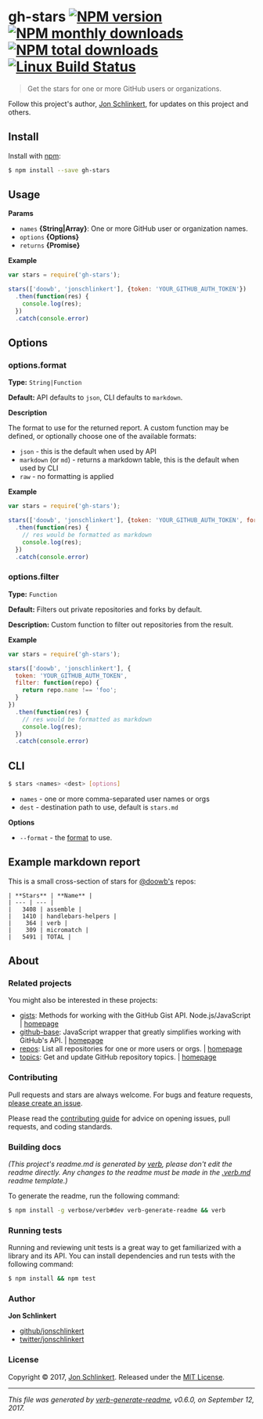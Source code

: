 # gh-stars [![NPM version](https://img.shields.io/npm/v/gh-stars.svg?style=flat)](https://www.npmjs.com/package/gh-stars) [![NPM monthly downloads](https://img.shields.io/npm/dm/gh-stars.svg?style=flat)](https://npmjs.org/package/gh-stars) [![NPM total downloads](https://img.shields.io/npm/dt/gh-stars.svg?style=flat)](https://npmjs.org/package/gh-stars) [![Linux Build Status](https://img.shields.io/travis/jonschlinkert/gh-stars.svg?style=flat&label=Travis)](https://travis-ci.org/jonschlinkert/gh-stars)

> Get the stars for one or more GitHub users or organizations.

Follow this project's author, [Jon Schlinkert](https://github.com/jonschlinkert), for updates on this project and others.

## Install

Install with [npm](https://www.npmjs.com/):

```sh
$ npm install --save gh-stars
```

## Usage

**Params**

* `names` **{String|Array}**: One or more GitHub user or organization names.
* `options` **{Options}**
* `returns` **{Promise}**

**Example**

```js
var stars = require('gh-stars');

stars(['doowb', 'jonschlinkert'], {token: 'YOUR_GITHUB_AUTH_TOKEN'})
  .then(function(res) {
    console.log(res);
  })
  .catch(console.error)
```

## Options

### options.format

**Type:** `String|Function`

**Default:** API defaults to `json`, CLI defaults to `markdown`.

**Description**

The format to use for the returned report. A custom function may be defined, or optionally choose one of the available formats:

* `json` - this is the default when used by API
* `markdown` (or `md`) - returns a markdown table, this is the default when used by CLI
* `raw` - no formatting is applied

**Example**

```js
var stars = require('gh-stars');

stars(['doowb', 'jonschlinkert'], {token: 'YOUR_GITHUB_AUTH_TOKEN', format: 'md'})
  .then(function(res) {
    // res would be formatted as markdown
    console.log(res);
  })
  .catch(console.error)
```

### options.filter

**Type:** `Function`

**Default:** Filters out private repositories and forks by default.

**Description:** Custom function to filter out repositories from the result.

**Example**

```js
var stars = require('gh-stars');

stars(['doowb', 'jonschlinkert'], {
  token: 'YOUR_GITHUB_AUTH_TOKEN', 
  filter: function(repo) {
    return repo.name !== 'foo';
  }
})
  .then(function(res) {
    // res would be formatted as markdown
    console.log(res);
  })
  .catch(console.error)
```

## CLI

```sh
$ stars <names> <dest> [options]
```

* `names` - one or more comma-separated user names or orgs
* `dest` - destination path to use, default is `stars.md`

**Options**

* `--format` - the [format](#optionsformat) to use.

## Example markdown report

This is a small cross-section of stars for [@doowb's](https://github.com/doowb) repos:

```
| **Stars** | **Name** |
| --- | --- |
|   3408 | assemble |
|   1410 | handlebars-helpers |
|    364 | verb |
|    309 | micromatch |
|   5491 | TOTAL |
```

## About

### Related projects

You might also be interested in these projects:

* [gists](https://www.npmjs.com/package/gists): Methods for working with the GitHub Gist API. Node.js/JavaScript | [homepage](https://github.com/jonschlinkert/gists "Methods for working with the GitHub Gist API. Node.js/JavaScript")
* [github-base](https://www.npmjs.com/package/github-base): JavaScript wrapper that greatly simplifies working with GitHub's API. | [homepage](https://github.com/jonschlinkert/github-base "JavaScript wrapper that greatly simplifies working with GitHub's API.")
* [repos](https://www.npmjs.com/package/repos): List all repositories for one or more users or orgs. | [homepage](https://github.com/jonschlinkert/repos "List all repositories for one or more users or orgs.")
* [topics](https://www.npmjs.com/package/topics): Get and update GitHub repository topics. | [homepage](https://github.com/jonschlinkert/topics "Get and update GitHub repository topics.")

### Contributing

Pull requests and stars are always welcome. For bugs and feature requests, [please create an issue](../../issues/new).

Please read the [contributing guide](.github/contributing.md) for advice on opening issues, pull requests, and coding standards.

### Building docs

_(This project's readme.md is generated by [verb](https://github.com/verbose/verb-generate-readme), please don't edit the readme directly. Any changes to the readme must be made in the [.verb.md](.verb.md) readme template.)_

To generate the readme, run the following command:

```sh
$ npm install -g verbose/verb#dev verb-generate-readme && verb
```

### Running tests

Running and reviewing unit tests is a great way to get familiarized with a library and its API. You can install dependencies and run tests with the following command:

```sh
$ npm install && npm test
```

### Author

**Jon Schlinkert**

* [github/jonschlinkert](https://github.com/jonschlinkert)
* [twitter/jonschlinkert](https://twitter.com/jonschlinkert)

### License

Copyright © 2017, [Jon Schlinkert](https://github.com/jonschlinkert).
Released under the [MIT License](LICENSE).

***

_This file was generated by [verb-generate-readme](https://github.com/verbose/verb-generate-readme), v0.6.0, on September 12, 2017._